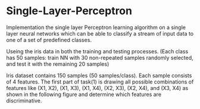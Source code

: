 # Single-Layer-Perceptron
Implementation the single layer Perceptron learning algorithm on a single layer neural networks which can be able to classify a stream of input data to one of a set of predefined classes.

Useing the iris data in both the training and testing processes. (Each class has 50 samples: train NN with 30 non-repeated samples randomly selected, and test it with the remaining 20 samples)

Iris dataset contains 150 samples (50 samples/class). Each sample consists of 4 features.
The first part of task(1) is drawing all possible combinations of features like (X1, X2),
(X1, X3), (X1, X4), (X2, X3), (X2, X4), and (X3, X4) as shown in the following 
figure and determine which features are discriminative.


  
